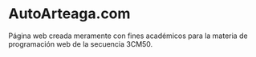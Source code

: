 # AutoArteaga.com
Página web creada meramente con fines académicos para la materia de programación web de la secuencia 3CM50.
